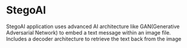 # StegoAI
StegoAI application uses advanced AI architecture like GAN(Generative Adversarial Network) to embed a text message within an image file. Includes a decoder architecture to retrieve the text back from the image

